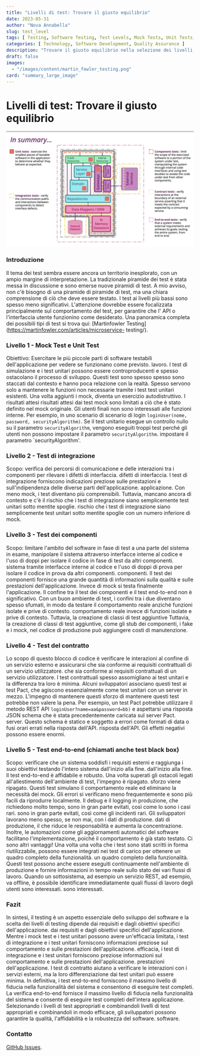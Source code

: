 ```yaml
---
title: "Livelli di test: Trovare il giusto equilibrio"
date: 2023-05-31
author: "Nova Annabella"
slug: test_level
tags: [ Testing, Software Testing, Test Levels, Mock Tests, Unit Tests, Integration Tests, Component Tests, Contract Tests, End-to-End Tests ]
categories: [ Technology, Software Development, Quality Assurance ]
description: "Trovare il giusto equilibrio nella selezione dei livelli di test appropriati per il collaudo del software"
draft: false
images:
  - "/images/content/martin_fowler_testing.png"
card: "summary_large_image"
---
```



# Livelli di test: Trovare il giusto equilibrio

[![testebenen](/images/content/martin_fowler_testing.png)](https://martinfowler.com/articles/microservice-testing/)

### Introduzione

Il tema dei test sembra essere ancora un territorio inesplorato, con un ampio margine di interpretazione. La
tradizionale piramide dei test è stata messa in discussione e sono emerse nuove piramidi di test. A mio avviso, non c'è
bisogno di una piramide di piramide di test, ma una chiara comprensione di ciò che deve essere testato. I test ai
livelli più bassi sono spesso meno significativi. L'attenzione dovrebbe essere focalizzata principalmente sul
comportamento del test, per garantire che l' API o l'interfaccia utente funzionino come desiderato. Una panoramica
completa dei possibili tipi di test si trova qui: [Martinfowler Testing](https://martinfowler.com/articles/microservice-
testing/).

### Livello 1 - Mock Test e Unit Test

Obiettivo: Esercitare le più piccole parti di software testabili dell'applicazione per vedere se funzionano come
previsto. lavoro. I test di simulazione e i test unitari possono essere controproducenti e spesso ostacolano il
processo di sviluppo. Questi test sono spesso spesso sono staccati dal contesto e hanno poca relazione con la realtà.
Spesso servono solo a mantenere le funzioni non necessarie tramite i test test unitari esistenti. Una volta aggiunti i
mock, diventa un esercizio autodistruttivo. I risultati attesi risultati attesi dai test mock sono limitati a ciò che è
stato definito nel mock originale. Gli utenti finali non sono interessati alle funzioni interne. Per esempio, in uno
scenario di scenario di login `loginUser(nome, password, securityAlgorithm)`. Se il test unitario esegue un controllo
nullo su il parametro `securityAlgorithm`, vengono eseguiti troppi test perché gli utenti non possono impostare il
parametro `securityAlgorithm`. impostare il parametro `securityAlgorithm'.

### Livello 2 - Test di integrazione

Scopo: verifica dei percorsi di comunicazione e delle interazioni tra i componenti per rilevare i difetti di
interfaccia. difetti di interfaccia. I test di integrazione forniscono indicazioni preziose sulle prestazioni e
sull'indipendenza delle diverse parti dell'applicazione. applicazione. Con meno mock, i test diventano più
comprensibili. Tuttavia, mancano ancora di contesto e c'è il rischio che i test di integrazione siano semplicemente test
unitari sotto mentite spoglie. rischio che i test di integrazione siano semplicemente test unitari sotto mentite spoglie
con un numero inferiore di mock.

### Livello 3 - Test dei componenti

Scopo: limitare l'ambito del software in fase di test a una parte del sistema in esame, manipolare il sistema attraverso
interfacce interne al codice e l'uso di doppi per isolare il codice in fase di test da altri componenti. sistema tramite
interfacce interne al codice e l'uso di doppi di prova per isolare il codice in prova da altri componenti. componenti.
Il test dei componenti fornisce una grande quantità di informazioni sulla qualità e sulle prestazioni dell'applicazione.
Invece di mock si testa finalmente l'applicazione. Il confine tra il test dei componenti e il test end-to-end non è
significativo. Con un buon ambiente di test, i confini tra i due diventano spesso sfumati, in modo da testare il
comportamento reale anziché funzioni isolate e prive di contesto. comportamento reale invece di funzioni isolate e prive
di contesto. Tuttavia, la creazione di classi di test aggiuntive Tuttavia, la creazione di classi di test aggiuntive,
come gli stub dei componenti, i fake e i mock, nel codice di produzione può aggiungere costi di manutenzione.

### Livello 4 - Test del contratto

Lo scopo di questo blocco di codice è verificare le interazioni al confine di un servizio esterno e assicurarsi che sia
conforme ai requisiti contrattuali di un servizio utilizzatore. che sia conforme ai requisiti contrattuali di un
servizio utilizzatore. I test contrattuali spesso assomigliano ai test unitari e la differenza tra loro è minima.
Alcuni sviluppatori associano questi test ai test Pact, che agiscono essenzialmente come test unitari con un server in
mezzo. L'impegno di mantenere questi sforzo di mantenere questi test potrebbe non valere la pena. Per esempio, un test
Pact potrebbe utilizzare il metodo REST API `loginUser?name=aa&password=bb)` e aspettarsi una risposta JSON schema che è
stata precedentemente caricata sul server Pact. server. Questo schema è statico e soggetto a errori come formati di data
o fusi orari errati nella risposta dell'API. risposta dell'API. Gli effetti negativi possono essere enormi.

### Livello 5 - Test end-to-end (chiamati anche test black box)

Scopo: verificare che un sistema soddisfi i requisiti esterni e raggiunga i suoi obiettivi testando l'intero sistema
dall'inizio alla fine. dall'inizio alla fine. Il test end-to-end è affidabile e robusto. Una volta superati gli
ostacoli legati all'allestimento dell'ambiente di test, l'impegno è ripagato. sforzo viene ripagato. Questi test
simulano il comportamento reale ed eliminano la necessità dei mock. Gli errori si verificano meno frequentemente e sono
più facili da riprodurre localmente. Il debug e il logging in produzione, che richiedono molto tempo, sono in gran parte
evitati, così come lo sono i casi rari. sono in gran parte evitati, così come gli incidenti rari. Gli sviluppatori
lavorano meno spesso, se non mai, con i dati di produzione. dati di produzione, il che riduce le responsabilità e
aumenta la concentrazione. Inoltre, le automazioni come gli aggiornamenti automatici del software facilitano
l'implementazione, poiché il comportamento è già stato testato. Ci sono altri vantaggi! Una volta una volta che i test
sono stati scritti in forma riutilizzabile, possono essere integrati nei test di carico per ottenere un quadro completo
della funzionalità. un quadro completo della funzionalità. Questi test possono anche essere eseguiti continuamente
nell'ambiente di produzione e fornire informazioni in tempo reale sullo stato dei vari flussi di lavoro. Quando un
sottosistema, ad esempio un servizio REST, ad esempio, va offline, è possibile identificare immediatamente quali flussi
di lavoro degli utenti sono interessati. sono interessati.

### Fazit

In sintesi, il testing è un aspetto essenziale dello sviluppo del software e la scelta dei livelli di testing dipende
dai requisiti e dagli obiettivi specifici dell'applicazione. dai requisiti e dagli obiettivi specifici
dell'applicazione. Mentre i mock test e i test unitari possono avere un'efficacia limitata, i test di integrazione e i
test unitari forniscono informazioni preziose sul comportamento e sulle prestazioni dell'applicazione. efficacia, i test
di integrazione e i test unitari forniscono preziose informazioni sul comportamento e sulle prestazioni
dell'applicazione. prestazioni dell'applicazione. I test di contratto aiutano a verificare le interazioni con i servizi
esterni, ma la loro differenziazione dai test unitari può essere minima. In definitiva, i test end-to-end forniscono il
massimo livello di fiducia nella funzionalità del sistema e consentono di eseguire test completi. La verifica end-to-end
fornisce il massimo livello di fiducia nella funzionalità del sistema e consente di eseguire test completi dell'intera
applicazione. Selezionando i livelli di test appropriati e combinandoli livelli di test appropriati e combinandoli in
modo efficace, gli sviluppatori possono garantire la qualità, l'affidabilità e la robustezza del software. software.

### Contatto

[GitHub Issues](https://github.com/NovaAnnabella/the_unspoken/issues/new/choose).
